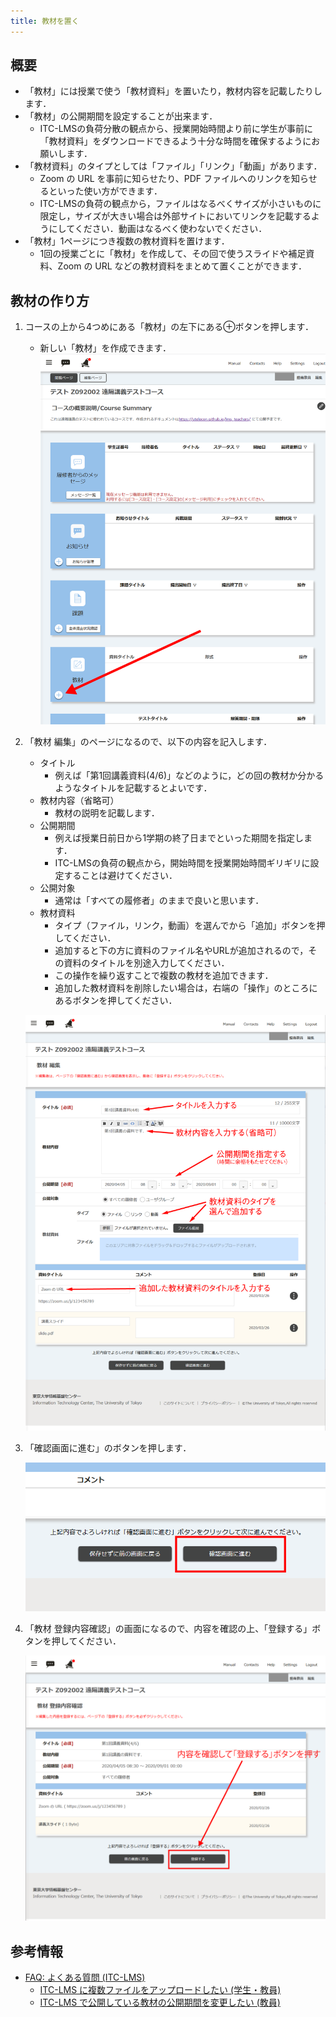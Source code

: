 ```yaml
---
title: 教材を置く
---
```


## 概要
* 「教材」には授業で使う「教材資料」を置いたり，教材内容を記載したりします．
* 「教材」の公開期間を設定することが出来ます．
    * ITC-LMSの負荷分散の観点から、授業開始時間より前に学生が事前に「教材資料」をダウンロードできるよう十分な時間を確保するようにお願いします．
* 「教材資料」のタイプとしては「ファイル」「リンク」「動画」があります．
    * Zoom の URL を事前に知らせたり、PDF ファイルへのリンクを知らせるといった使い方ができます．
    * ITC-LMSの負荷の観点から，ファイルはなるべくサイズが小さいものに限定し，サイズが大きい場合は外部サイトにおいてリンクを記載するようにしてください．動画はなるべく使わないでください．
* 「教材」1ページにつき複数の教材資料を置けます．
    * 1回の授業ごとに「教材」を作成して、その回で使うスライドや補足資料、Zoom の URL などの教材資料をまとめて置くことができます．

## 教材の作り方

1. コースの上から4つめにある「教材」の左下にある⊕ボタンを押します．
    * 新しい「教材」を作成できます．
    ![教材](img/material1.png)
    
    
    
1. 「教材 編集」のページになるので、以下の内容を記入します．
   
    * タイトル
        * 例えば「第1回講義資料(4/6)」などのように，どの回の教材か分かるようなタイトルを記載するとよいです．
    * 教材内容（省略可）
        * 教材の説明を記載します．
    * 公開期間
        * 例えば授業日前日から1学期の終了日までといった期間を指定します．
        * ITC-LMSの負荷の観点から，開始時間を授業開始時間ギリギリに設定することは避けてください．
    * 公開対象
        * 通常は「すべての履修者」のままで良いと思います．
    * 教材資料
        * タイプ（ファイル，リンク，動画）を選んでから「追加」ボタンを押してください．
        * 追加すると下の方に資料のファイル名やURLが追加されるので，その資料のタイトルを別途入力してください．
        * この操作を繰り返すことで複数の教材を追加できます．
        * 追加した教材資料を削除したい場合は，右端の「操作」のところにあるボタンを押してください．
    
    ![教材 編集](img/material2.png)
    
    
    
1. 「確認画面に進む」のボタンを押します．

    ![確認画面に進む](img/material3.png)

    

1. 「教材 登録内容確認」の画面になるので、内容を確認の上、「登録する」ボタンを押してください．

    ![教材 登録内容確認](img/material4.png)

## 参考情報
* <a href="https://www.ecc.u-tokyo.ac.jp/itc-lms/faq.html">FAQ: よくある質問 (ITC-LMS)</a>
  * <a href="https://www.ecc.u-tokyo.ac.jp/announcement/2014/04/16_1866.html">ITC-LMS に複数ファイルをアップロードしたい (学生・教員)</a>
  * <a href="https://www.ecc.u-tokyo.ac.jp/announcement/2014/04/18_1876.html">ITC-LMS で公開している教材の公開期間を変更したい (教員)</a>
